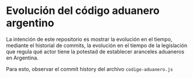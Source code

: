 # Evolución del código aduanero argentino

La intención de este repositorio es mostrar la evolución en el tiempo, mediante el historial de commits, la evolución en el tiempo de la legislación que regula qué actor tiene la potestad de establecer aranceles aduaneros en Argentina.

Para esto, observar el commit history del archivo `codigo-aduanero.js`
